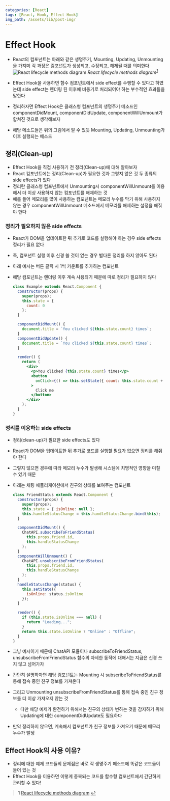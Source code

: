```yaml
---
categories: [React]
tags: [React, Hook, Effect Hook]
img_path: /assets/lib/post-img/
---
```


# Effect Hook

- React의 컴포넌트는 아래와 같은 생명주기, Mounting, Updating, Unmounting을 가지며 각 과정은 컴포넌트가 생성되고, 수정되고, 해제될 때를 의미한다
  ![React lifecycle methods diagram](3.png)
  _React lifecycle methods diagram<sup id="a1">[1](#footnote1)</sup>_

- Effect Hook을 사용하면 함수 컴포넌트에서 side effect를 수행할 수 있다고 하였는데 side effect는 렌더링 된 이후에 비동기로 처리되어야 하는 부수적인 효과들을 말한다

- 정리하자면 Effect Hook은 클래스형 컴포넌트의 생명주기 메소드인 componentDidMount, componentDidUpdate, componentWillUnmount가 합쳐진 것으로 생각해보자
- 해당 메소드들은 위의 그림에서 알 수 있듯 Mounting, Updating, Unmounting가 이후 실행되는 메소드

## 정리(Clean-up)

- Effect Hook을 직접 사용하기 전 정리(Clean-up)에 대해 알아보자
- React 컴포넌트에는 정리(Clean-up)가 필요한 것과 그렇지 않은 것 두 종류의 side effects가 있다
- 정리란 클래스형 컴포넌트에서 Unmounting시 componentWillUnmount를 이용해서 더 이상 사용하지 않는 컴포넌트를 해제하는 것
- 예를 들어 메모리를 많이 사용하는 컴포넌트는 메모리 누수를 막기 위해 사용하지 않는 경우 componentWillUnmount 메소드에서 메모리를 해제하는 설정을 해줘야 한다

### 정리가 필요하지 않은 side effects

- React가 DOM을 업데이트한 뒤 추가로 코드를 실행해야 하는 경우 side effects 정리가 필요 없다
- 즉, 컴포넌트 실행 이후 신경 쓸 것이 없는 경우 별다른 정리를 하지 않아도 된다
- 아래 예시는 버튼 클릭 시 1씩 카운트를 추가하는 컴포넌트
- 해당 컴포넌트는 렌더링 이후 계속 사용되기 때문에 따로 정리가 필요하지 않다

  ```jsx
  class Example extends React.Component {
    constructor(props) {
      super(props);
      this.state = {
        count: 0
      };
    }

    componentDidMount() {
      document.title = `You clicked ${this.state.count} times`;
    }
    componentDidUpdate() {
      document.title = `You clicked ${this.state.count} times`;
    }

    render() {
      return (
        <div>
          <p>You clicked {this.state.count} times</p>
          <button
            onClick={() => this.setState({ count: this.state.count + 1 })}
          >
            Click me
          </button>
        </div>
      );
    }
  }
  ```

### 정리를 이용하는 side effects

- 정리(clean-up)가 필요한 side effects도 있다
- React가 DOM을 업데이트한 뒤 추가로 코드를 실행할 필요가 없으면 정리를 해줘야 한다
- 그렇지 않으면 경우에 따라 메모리 누수가 발생해 시스템에 치명적인 영향을 미칠 수 있기 때문
- 아래는 채팅 애플리케이션에서 친구의 상태를 보여주는 컴포넌트

  ```jsx
  class FriendStatus extends React.Component {
    constructor(props) {
      super(props);
      this.state = { isOnline: null };
      this.handleStatusChange = this.handleStatusChange.bind(this);
    }

    componentDidMount() {
      ChatAPI.subscribeToFriendStatus(
        this.props.friend.id,
        this.handleStatusChange
      );
    }
    componentWillUnmount() {
      ChatAPI.unsubscribeFromFriendStatus(
        this.props.friend.id,
        this.handleStatusChange
      );
    }
    handleStatusChange(status) {
      this.setState({
        isOnline: status.isOnline
      });
    }

    render() {
      if (this.state.isOnline === null) {
        return "Loading...";
      }
      return this.state.isOnline ? "Online" : "Offline";
    }
  }
  ```

- 그냥 예시이기 때문에 ChatAPI 모듈이나 subscribeToFriendStatus, unsubscribeFromFriendStatus 함수의 자세한 동작에 대해서는 지금은 신경 쓰지 않고 넘어가자
- 간단히 설명하자면 해당 컴포넌트는 Mounting 시 subscribeToFriendStatus를 통해 접속 중인 친구 정보를 가져온다
- 그리고 Unmounting unsubscribeFromFriendStatus를 통해 접속 중인 친구 정보를 더 이상 가져오지 않는 것

  - 다만 해당 예제가 완전하기 위해서는 친구의 상태가 변하는 것을 감지하기 위해 Updating에 대한 componentDidUpdate도 필요하다

- 만약 정리하지 않으면, 계속해서 컴포넌트가 친구 정보를 가져오기 때문에 메모리 누수가 발생

## Effect Hook의 사용 이유?

- 정리에 대한 예제 코드들의 문제점은 바로 각 생명주기 메소드에 똑같은 코드들이 들어 있는 것
- Effect Hook을 이용하면 이렇게 중복되는 코드를 함수형 컴포넌트에서 간단하게 관리할 수 있다!

> <b id="footnote1">1</b> [React lifecycle methods diagram](https://projects.wojtekmaj.pl/react-lifecycle-methods-diagram/) [↩](#a1)
